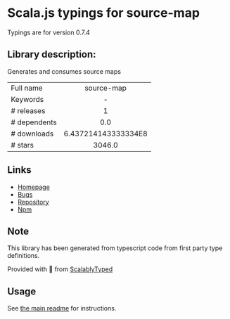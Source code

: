 
# Scala.js typings for source-map

Typings are for version 0.7.4

## Library description:
Generates and consumes source maps

|                    |                 |
| ------------------ | :-------------: |
| Full name          | source-map |
| Keywords           | - |
| # releases         | 1 |
| # dependents       | 0.0 |
| # downloads        | 6.437214143333334E8 |
| # stars            | 3046.0 |

## Links
- [Homepage](https://github.com/mozilla/source-map)
- [Bugs](https://github.com/mozilla/source-map/issues)
- [Repository](https://github.com/mozilla/source-map)
- [Npm](https://www.npmjs.com/package/source-map)
    


## Note
This library has been generated from typescript code from first party type definitions.

Provided with :purple_heart: from [ScalablyTyped](https://github.com/oyvindberg/ScalablyTyped)

## Usage
See [the main readme](../../readme.md) for instructions.


